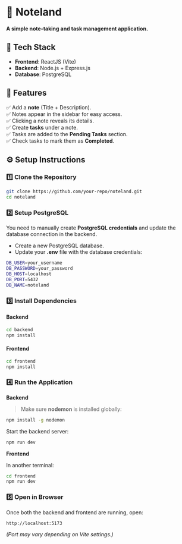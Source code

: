 # 📝 Noteland  

**A simple note-taking and task management application.**  

## 🚀 Tech Stack  

- **Frontend**: ReactJS (Vite)  
- **Backend**: Node.js + Express.js  
- **Database**: PostgreSQL  

## 📌 Features  

✅ Add a **note** (Title + Description).  
✅ Notes appear in the sidebar for easy access.  
✅ Clicking a note reveals its details.  
✅ Create **tasks** under a note.  
✅ Tasks are added to the **Pending Tasks** section.  
✅ Check tasks to mark them as **Completed**.  

## ⚙️ Setup Instructions  

### 1️⃣ Clone the Repository  

```sh
git clone https://github.com/your-repo/noteland.git
cd noteland
```

### 2️⃣ Setup PostgreSQL  

You need to manually create **PostgreSQL credentials** and update the database connection in the backend.  

- Create a new PostgreSQL database.  
- Update your **.env** file with the database credentials:

```sh
DB_USER=your_username
DB_PASSWORD=your_password
DB_HOST=localhost
DB_PORT=5432
DB_NAME=noteland
```

### 3️⃣ Install Dependencies  

#### Backend  

```sh
cd backend
npm install
```

#### Frontend  

```sh
cd frontend
npm install
```

### 4️⃣ Run the Application  

**Backend**  

> Make sure **nodemon** is installed globally:  

```sh
npm install -g nodemon
```

Start the backend server:  

```sh
npm run dev
```

**Frontend**  

In another terminal:  

```sh
cd frontend
npm run dev
```

### 5️⃣ Open in Browser  

Once both the backend and frontend are running, open:  

```
http://localhost:5173
```

*(Port may vary depending on Vite settings.)*  
